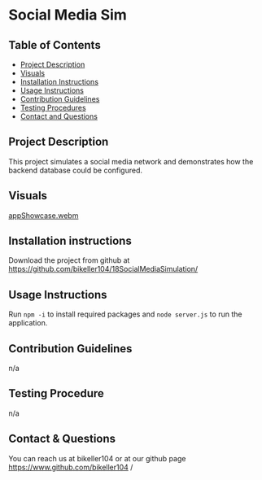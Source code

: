 # Social Media Sim

## Table of Contents
- [Project Description](##project_description)
- [Visuals](##visuals)
- [Installation Instructions](##installation_instructions)
- [Usage Instructions](##usage_instructions)
- [Contribution Guidelines](##contribution_guidelines)
- [Testing Procedures](##testing_procedures)
- [Contact and Questions](##contact_and_questions)



## Project Description

This project simulates a social media network and demonstrates how the backend database could be configured.

## Visuals
[appShowcase.webm](https://user-images.githubusercontent.com/110364905/215628567-037ce844-7f1f-4fbd-93b0-2a41ffc2358f.webm)


## Installation instructions
Download the project from github at https://github.com/bikeller104/18SocialMediaSimulation/


## Usage Instructions
Run ```npm -i``` to install required packages and ```node server.js``` to run the application.

## Contribution Guidelines
n/a

## Testing Procedure
 n/a

## Contact & Questions

You can reach us at bikeller104 or
at our github page https://www.github.com/bikeller104	/

